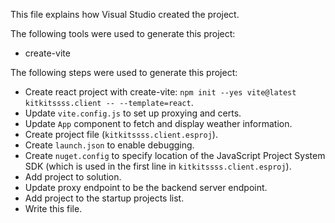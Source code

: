 This file explains how Visual Studio created the project.

The following tools were used to generate this project:
- create-vite

The following steps were used to generate this project:
- Create react project with create-vite: `npm init --yes vite@latest kitkitssss.client -- --template=react`.
- Update `vite.config.js` to set up proxying and certs.
- Update `App` component to fetch and display weather information.
- Create project file (`kitkitssss.client.esproj`).
- Create `launch.json` to enable debugging.
- Create `nuget.config` to specify location of the JavaScript Project System SDK (which is used in the first line in `kitkitssss.client.esproj`).
- Add project to solution.
- Update proxy endpoint to be the backend server endpoint.
- Add project to the startup projects list.
- Write this file.
